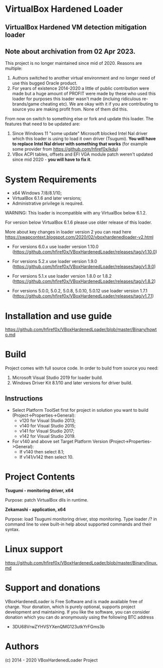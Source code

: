 
# VirtualBox Hardened Loader
## VirtualBox Hardened VM detection mitigation loader

## Note about archivation from 02 Apr 2023.
This project is no longer maintained since mid of 2020. Reasons are multiple:
1. Authors switched to another virtual environment and no longer need of use this bugged Oracle product.
2. For years of existence 2014-2020 a little of public contribution were made but a huge amount of PROFIT were made by these who used this loader for purposes this loader wasn't made (incluing ridiculous re-brands/game cheating etc). We are okay with it if you are contributing to source you are making profit from. None of them did this.

From now on switch to something else or fork and update this loader.
The features that need to be updated are:
1. Since Windows 11 "some update" Microsoft blocked Intel Nal driver which this loader is using to load it own driver (Tsugumi). **You will have to replace Intel Nal driver with something that works** (for example some provider from https://github.com/hfiref0x/kdu)
2. VBox ACPI tables, offsets and EFI VGA module patch weren't updated since mid 2020 - **you will have to fix it**.

# System Requirements

+ x64 Windows 7/8/8.1/10;
+ VirtualBox 6.1.6 and later versions;
+ Administrative privilege is required.

WARNING: This loader is incompatible with any VirtualBox below 6.1.2.

For version below VirtualBox 6.1.6 please use older release of this loader.

More about key changes in loader version 2 you can read here https://swapcontext.blogspot.com/2020/02/vboxhardenedloader-v2.html

+ For versions 6.0.x use loader version 1.10.0
(https://github.com/hfiref0x/VBoxHardenedLoader/releases/tag/v1.10.0)

+ For versions 5.2.x use loader version 1.9.0 
(https://github.com/hfiref0x/VBoxHardenedLoader/releases/tag/v1.9.0)

+ For versions 5.1.x use loader version 1.8.0 or 1.8.2
(https://github.com/hfiref0x/VBoxHardenedLoader/releases/tag/v1.8.2)

+ For versions 5.0.0, 5.0.2, 5.0.8, 5.0.10, 5.0.12 use loader version 1.7.1
(https://github.com/hfiref0x/VBoxHardenedLoader/releases/tag/v1.7.1)


# Installation and use guide

https://github.com/hfiref0x/VBoxHardenedLoader/blob/master/Binary/howto.md


# Build 

Project comes with full source code.
In order to build from source you need:
1) Microsoft Visual Studio 2019 for loader build.
2) Windows Driver Kit 8.1/10 and later versions for driver build.

## Instructions

* Select Platform ToolSet first for project in solution you want to build (Project->Properties->General): 
  * v120 for Visual Studio 2013;
  * v140 for Visual Studio 2015; 
  * v141 for Visual Studio 2017;
  * v142 for Visual Studio 2019.
* For v140 and above set Target Platform Version (Project->Properties->General):
  * If v140 then select 8.1;
  * If v141/v142 then select 10. 


# Project Contents

**Tsugumi - monitoring driver, x64** 

Purpose: patch VirtualBox dlls in runtime.

**Zekamashi - application, x64**

Purpose: load Tsugumi monitoring driver, stop monitoring. Type loader /? in command line to view built-in help about supported commands and their syntax.


# Linux support

https://github.com/hfiref0x/VBoxHardenedLoader/blob/master/Binary/linux.md


# Support and donations

VBoxHardenedLoader is Free Software and is made available free of charge.
Your donation, which is purely optional, supports project development and maintaining.
If you like the software, you can consider donation which you can do anonymously using the following BTC address

* 3DU68VrwZYHVSYXenQMG123utkYrFGms3b

# Authors

(c) 2014 - 2020 VBoxHardenedLoader Project
